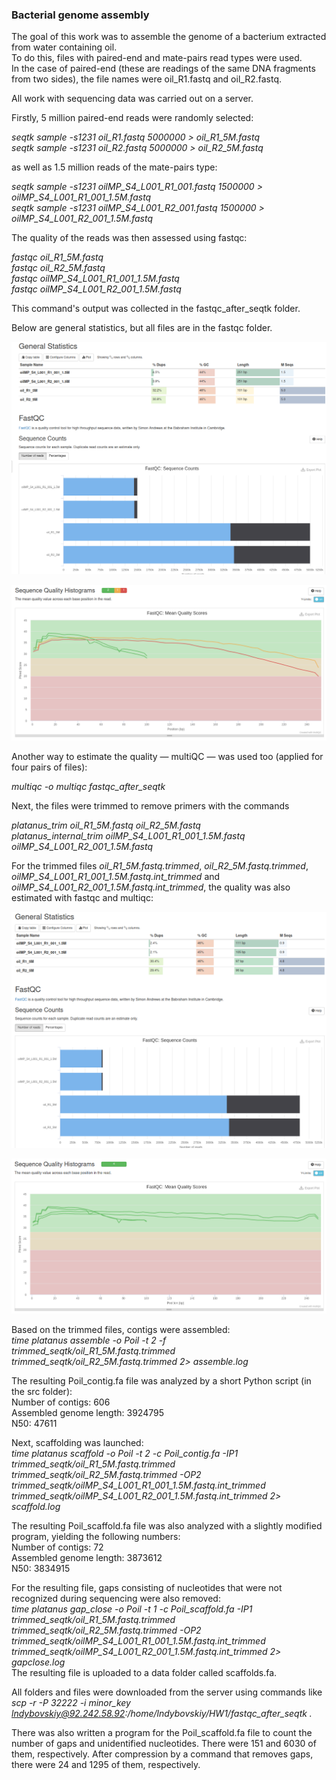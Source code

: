### Bacterial genome assembly

The goal of this work was to assemble the genome of a bacterium extracted from water containing oil.  
To do this, files with paired-end and mate-pairs read types were used.  
In the case of paired-end (these are readings of the same DNA fragments from two sides), the file names were oil_R1.fastq and oil_R2.fastq.  

All work with sequencing data was carried out on a server.  

Firstly, 5 million paired-end reads were randomly selected:

*seqtk sample -s1231 oil_R1.fastq 5000000 > oil_R1_5M.fastq*  
*seqtk sample -s1231 oil_R2.fastq 5000000 > oil_R2_5M.fastq*

as well as 1.5 million reads of the mate-pairs type:

*seqtk sample -s1231 oilMP_S4_L001_R1_001.fastq 1500000 > oilMP_S4_L001_R1_001_1.5M.fastq*  
*seqtk sample -s1231 oilMP_S4_L001_R2_001.fastq 1500000 > oilMP_S4_L001_R2_001_1.5M.fastq*

The quality of the reads was then assessed using fastqc:

*fastqc oil_R1_5M.fastq*  
*fastqc oil_R2_5M.fastq*  
*fastqc oilMP_S4_L001_R1_001_1.5M.fastq*  
*fastqc oilMP_S4_L001_R2_001_1.5M.fastq*

This command's output was collected in the fastqc_after_seqtk folder.  

Below are general statistics, but all files are in the fastqc folder.

![](fastqc/Stat_1_1.png)

![](fastqc/Stat_1_2.png)

Another way to estimate the quality — multiQC — was used too (applied for four pairs of files):

*multiqc -o multiqc fastqc_after_seqtk* 

Next, the files were trimmed to remove primers with the commands

*platanus_trim oil_R1_5M.fastq oil_R2_5M.fastq*  
*platanus_internal_trim oilMP_S4_L001_R1_001_1.5M.fastq oilMP_S4_L001_R2_001_1.5M.fastq*

For the trimmed files *oil_R1_5M.fastq.trimmed*, *oil_R2_5M.fastq.trimmed*, *oilMP_S4_L001_R1_001_1.5M.fastq.int_trimmed* and *oilMP_S4_L001_R2_001_1.5M.fastq.int_trimmed*, the quality was also estimated with fastqc and multiqc:

![](fastqc/Stat_2_1.png)

![](fastqc/Stat_2_2.png)

Based on the trimmed files, contigs were assembled:  
*time platanus assemble -o Poil -t 2 -f trimmed_seqtk/oil_R1_5M.fastq.trimmed trimmed_seqtk/oil_R2_5M.fastq.trimmed 2> assemble.log*

The resulting Poil_contig.fa file was analyzed by a short Python script (in the src folder):  
Number of contigs: 606  
Assembled genome length: 3924795  
N50: 47611

Next, scaffolding was launched:  
*time platanus scaffold -o Poil -t 2 -c Poil_contig.fa -IP1 trimmed_seqtk/oil_R1_5M.fastq.trimmed trimmed_seqtk/oil_R2_5M.fastq.trimmed -OP2 trimmed_seqtk/oilMP_S4_L001_R1_001_1.5M.fastq.int_trimmed trimmed_seqtk/oilMP_S4_L001_R2_001_1.5M.fastq.int_trimmed 2> scaffold.log*

The resulting Poil_scaffold.fa file was also analyzed with a slightly modified program, yielding the following numbers:  
Number of contigs: 72  
Assembled genome length: 3873612  
N50: 3834915

For the resulting file, gaps consisting of nucleotides that were not recognized during sequencing were also removed:  
*time platanus gap_close -o Poil -t 1 -c Poil_scaffold.fa -IP1 trimmed_seqtk/oil_R1_5M.fastq.trimmed trimmed_seqtk/oil_R2_5M.fastq.trimmed -OP2 trimmed_seqtk/oilMP_S4_L001_R1_001_1.5M.fastq.int_trimmed trimmed_seqtk/oilMP_S4_L001_R2_001_1.5M.fastq.int_trimmed 2> gapclose.log*  
The resulting file is uploaded to a data folder called scaffolds.fa.

All folders and files were downloaded from the server using commands like  
*scp -r -P 32222 -i minor_key lndybovskiy@92.242.58.92:/home/lndybovskiy/HW1/fastqc_after_seqtk .*

There was also written a program for the Poil_scaffold.fa file to count the number of gaps and unidentified nucleotides. There were 151 and 6030 of them, respectively. After compression by a command that removes gaps, there were 24 and 1295 of them, respectively.
